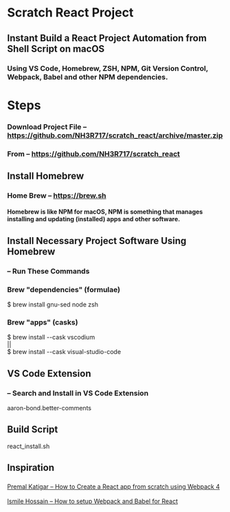 # Scratch React Project
## Instant Build a React Project Automation from Shell Script on macOS
### Using VS Code, Homebrew, ZSH, NPM, Git Version Control, Webpack, Babel and other NPM dependencies.

# Steps

### Download Project File – https://github.com/NH3R717/scratch_react/archive/master.zip
### From – https://github.com/NH3R717/scratch_react

## Install Homebrew
### Home Brew – https://brew.sh
#### Homebrew is like NPM for macOS, NPM is something that manages installing and updating (installed) apps and other software.

## Install Necessary Project Software Using Homebrew  
### – Run These Commands

### Brew "dependencies" (formulae)

$ brew install gnu-sed node zsh

### Brew "apps" (casks)

$ brew install --cask vscodium \
|| \
$ brew install --cask visual-studio-code

## VS Code Extension
### – Search and Install in VS Code Extension

aaron-bond.better-comments

## Build Script

react_install.sh

## Inspiration
### 
[Premal Katigar – How to Create a React app from scratch using Webpack 4](https://medium.com/@premal.katigar/how-to-create-a-react-app-from-scratch-using-webpack-4-f9c1ca974dc6) \
\
[Ismile Hossain – How to setup Webpack and Babel for React](https://dev.to/iamismile/how-to-setup-webpack-and-babel-for-react-59ph)